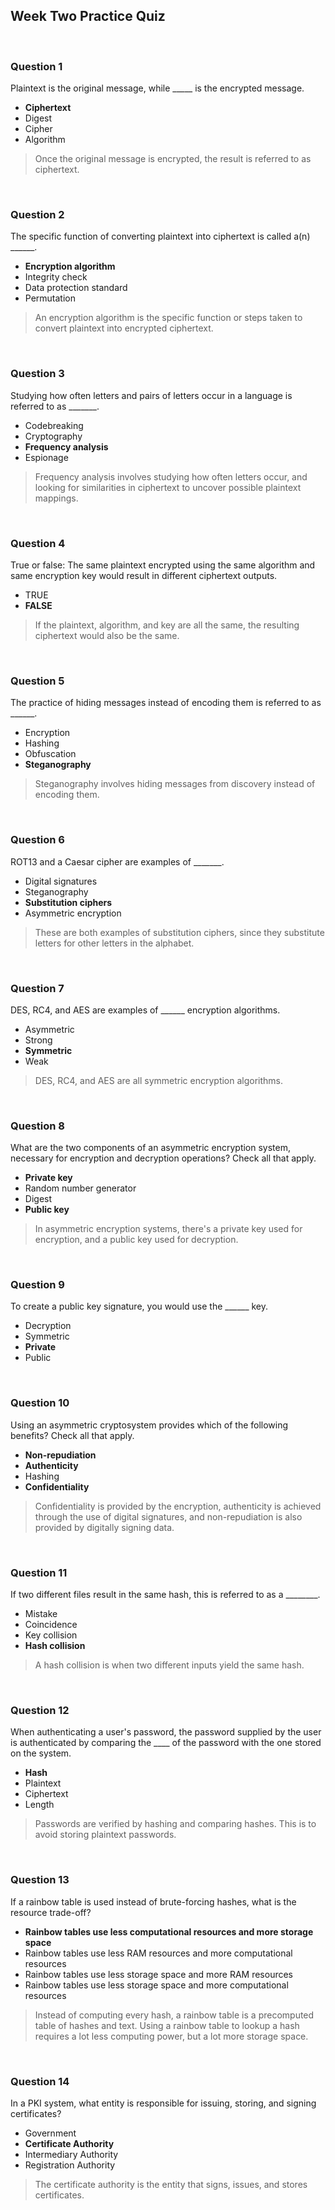 ## Week Two Practice Quiz

<br>

### Question 1

Plaintext is the original message, while _____ is the encrypted message.

* **Ciphertext**
* Digest
* Cipher
* Algorithm

> Once the original message is encrypted, the result is referred to as ciphertext.

<br>

### Question 2

The specific function of converting plaintext into ciphertext is called a(n) ______.

* **Encryption algorithm**
* Integrity check
* Data protection standard
* Permutation

> An encryption algorithm is the specific function or steps taken to convert plaintext into encrypted ciphertext.

<br>

### Question 3

Studying how often letters and pairs of letters occur in a language is referred to as _______.

* Codebreaking
* Cryptography
* **Frequency analysis**
* Espionage

> Frequency analysis involves studying how often letters occur, and looking for similarities in ciphertext to uncover possible plaintext mappings.

<br>

### Question 4

True or false: The same plaintext encrypted using the same algorithm and same encryption key would result in different ciphertext outputs.

* TRUE
* **FALSE**

> If the plaintext, algorithm, and key are all the same, the resulting ciphertext would also be the same.

<br>

### Question 5

The practice of hiding messages instead of encoding them is referred to as ______.

* Encryption
* Hashing
* Obfuscation
* **Steganography**

> Steganography involves hiding messages from discovery instead of encoding them.

<br>

### Question 6

ROT13 and a Caesar cipher are examples of _______.

* Digital signatures
* Steganography
* **Substitution ciphers**
* Asymmetric encryption

> These are both examples of substitution ciphers, since they substitute letters for other letters in the alphabet.

<br>

### Question 7

DES, RC4, and AES are examples of ______ encryption algorithms.

* Asymmetric
* Strong
* **Symmetric**
* Weak

> DES, RC4, and AES are all symmetric encryption algorithms.

<br>

### Question 8

What are the two components of an asymmetric encryption system, necessary for encryption and decryption operations? Check all that apply.

* **Private key**
* Random number generator
* Digest
* **Public key**

> In asymmetric encryption systems, there's a private key used for encryption, and a public key used for decryption.

<br>

### Question 9

To create a public key signature, you would use the ______ key.

* Decryption
* Symmetric
* **Private**
* Public

<br>

### Question 10

Using an asymmetric cryptosystem provides which of the following benefits? Check all that apply.

* **Non-repudiation**
* **Authenticity**
* Hashing
* **Confidentiality**

> Confidentiality is provided by the encryption, authenticity is achieved through the use of digital signatures, and non-repudiation is also provided by digitally signing data.

<br>

### Question 11

If two different files result in the same hash, this is referred to as a ________.

* Mistake
* Coincidence
* Key collision
* **Hash collision**

> A hash collision is when two different inputs yield the same hash.

<br>

### Question 12

When authenticating a user's password, the password supplied by the user is authenticated by comparing the ____ of the password with the one stored on the system.

* **Hash**
* Plaintext
* Ciphertext
* Length

> Passwords are verified by hashing and comparing hashes. This is to avoid storing plaintext passwords.

<br>

### Question 13

If a rainbow table is used instead of brute-forcing hashes, what is the resource trade-off?

* **Rainbow tables use less computational resources and more storage space**
* Rainbow tables use less RAM resources and more computational resources
* Rainbow tables use less storage space and more RAM resources
* Rainbow tables use less storage space and more computational resources

> Instead of computing every hash, a rainbow table is a precomputed table of hashes and text. Using a rainbow table to lookup a hash requires a lot less computing power, but a lot more storage space.

<br>

### Question 14

In a PKI system, what entity is responsible for issuing, storing, and signing certificates?

* Government
* **Certificate Authority**
* Intermediary Authority
* Registration Authority

> The certificate authority is the entity that signs, issues, and stores certificates.
